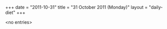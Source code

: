 +++
date = "2011-10-31"
title = "31 October 2011 (Monday)"
layout = "daily-diet"
+++

\<no entries\>